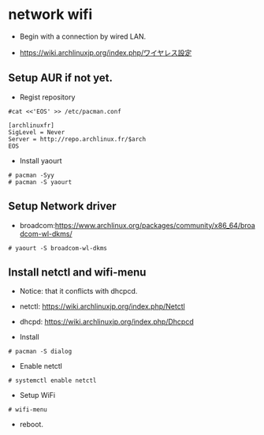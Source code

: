 # network wifi

  - Begin with a connection by wired LAN.
  
  - https://wiki.archlinuxjp.org/index.php/ワイヤレス設定
  
## Setup AUR if not yet.

  - Regist repository
  ```
  #cat <<'EOS' >> /etc/pacman.conf

  [archlinuxfr]
  SigLevel = Never
  Server = http://repo.archlinux.fr/$arch
  EOS
  ```
  
  - Install yaourt
  ```
  # pacman -Syy
  # pacman -S yaourt
  ```

## Setup Network driver

  - broadcom:https://www.archlinux.org/packages/community/x86_64/broadcom-wl-dkms/
  ```
  # yaourt -S broadcom-wl-dkms
  ```

## Install netctl and wifi-menu

  - Notice: that it conflicts with dhcpcd.
  
  - netctl: https://wiki.archlinuxjp.org/index.php/Netctl
  - dhcpd: https://wiki.archlinuxjp.org/index.php/Dhcpcd
  
  - Install
  ```
  # pacman -S dialog
  ```
  - Enable netctl
  ```
  # systemctl enable netctl
  ```
  - Setup WiFi
  ```
  # wifi-menu
  ```
  
  - reboot.
